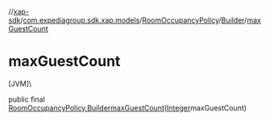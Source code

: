 //[xap-sdk](../../../../index.md)/[com.expediagroup.sdk.xap.models](../../index.md)/[RoomOccupancyPolicy](../index.md)/[Builder](index.md)/[maxGuestCount](max-guest-count.md)

# maxGuestCount

[JVM]\

public final [RoomOccupancyPolicy.Builder](index.md)[maxGuestCount](max-guest-count.md)([Integer](https://docs.oracle.com/javase/8/docs/api/java/lang/Integer.html)maxGuestCount)
